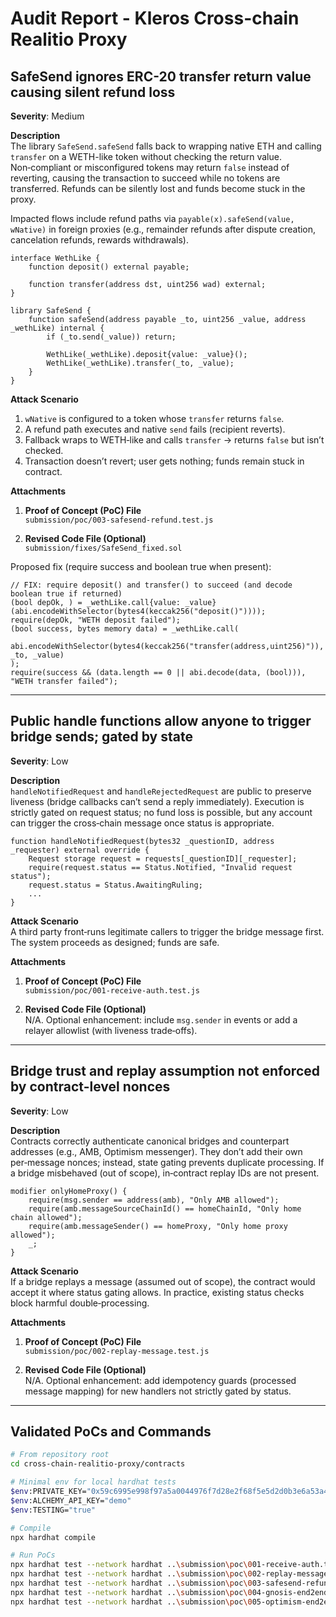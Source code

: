 # Audit Report - Kleros Cross-chain Realitio Proxy

## SafeSend ignores ERC-20 transfer return value causing silent refund loss
**Severity**: Medium

**Description**  
The library `SafeSend.safeSend` falls back to wrapping native ETH and calling `transfer` on a WETH-like token without checking the return value. Non‑compliant or misconfigured tokens may return `false` instead of reverting, causing the transaction to succeed while no tokens are transferred. Refunds can be silently lost and funds become stuck in the proxy.

Impacted flows include refund paths via `payable(x).safeSend(value, wNative)` in foreign proxies (e.g., remainder refunds after dispute creation, cancelation refunds, rewards withdrawals).

```12:23:contracts/src/0.8/libraries/SafeSend.sol
interface WethLike {
    function deposit() external payable;

    function transfer(address dst, uint256 wad) external;
}

library SafeSend {
    function safeSend(address payable _to, uint256 _value, address _wethLike) internal {
        if (_to.send(_value)) return;

        WethLike(_wethLike).deposit{value: _value}();
        WethLike(_wethLike).transfer(_to, _value);
    }
}
```

**Attack Scenario**  
1) `wNative` is configured to a token whose `transfer` returns `false`.  
2) A refund path executes and native `send` fails (recipient reverts).  
3) Fallback wraps to WETH‑like and calls `transfer` → returns `false` but isn’t checked.  
4) Transaction doesn’t revert; user gets nothing; funds remain stuck in contract.

**Attachments**
1. **Proof of Concept (PoC) File**  
`submission/poc/003-safesend-refund.test.js`

2. **Revised Code File (Optional)**  
`submission/fixes/SafeSend_fixed.sol`

Proposed fix (require success and boolean true when present):
```solidity
// FIX: require deposit() and transfer() to succeed (and decode boolean true if returned)
(bool depOk, ) = _wethLike.call{value: _value}(abi.encodeWithSelector(bytes4(keccak256("deposit()"))));
require(depOk, "WETH deposit failed");
(bool success, bytes memory data) = _wethLike.call(
    abi.encodeWithSelector(bytes4(keccak256("transfer(address,uint256)")), _to, _value)
);
require(success && (data.length == 0 || abi.decode(data, (bool))), "WETH transfer failed");
```

---

## Public handle functions allow anyone to trigger bridge sends; gated by state
**Severity**: Low

**Description**  
`handleNotifiedRequest` and `handleRejectedRequest` are public to preserve liveness (bridge callbacks can’t send a reply immediately). Execution is strictly gated on request status; no fund loss is possible, but any account can trigger the cross‑chain message once status is appropriate.

```124:142:contracts/src/0.8/RealitioHomeProxyGnosis.sol
function handleNotifiedRequest(bytes32 _questionID, address _requester) external override {
    Request storage request = requests[_questionID][_requester];
    require(request.status == Status.Notified, "Invalid request status");
    request.status = Status.AwaitingRuling;
    ...
}
```

**Attack Scenario**  
A third party front‑runs legitimate callers to trigger the bridge message first. The system proceeds as designed; funds are safe.

**Attachments**
1. **Proof of Concept (PoC) File**  
`submission/poc/001-receive-auth.test.js`

2. **Revised Code File (Optional)**  
N/A. Optional enhancement: include `msg.sender` in events or add a relayer allowlist (with liveness trade‑offs).

---

## Bridge trust and replay assumption not enforced by contract-level nonces
**Severity**: Low

**Description**  
Contracts correctly authenticate canonical bridges and counterpart addresses (e.g., AMB, Optimism messenger). They don’t add their own per‑message nonces; instead, state gating prevents duplicate processing. If a bridge misbehaved (out of scope), in‑contract replay IDs are not present.

```86:91:contracts/src/0.8/RealitioForeignProxyGnosis.sol
modifier onlyHomeProxy() {
    require(msg.sender == address(amb), "Only AMB allowed");
    require(amb.messageSourceChainId() == homeChainId, "Only home chain allowed");
    require(amb.messageSender() == homeProxy, "Only home proxy allowed");
    _;
}
```

**Attack Scenario**  
If a bridge replays a message (assumed out of scope), the contract would accept it where status gating allows. In practice, existing status checks block harmful double‑processing.

**Attachments**
1. **Proof of Concept (PoC) File**  
`submission/poc/002-replay-message.test.js`

2. **Revised Code File (Optional)**  
N/A. Optional enhancement: add idempotency guards (processed message mapping) for new handlers not strictly gated by status.

---

## Validated PoCs and Commands

```bash
# From repository root
cd cross-chain-realitio-proxy/contracts

# Minimal env for local hardhat tests
$env:PRIVATE_KEY="0x59c6995e998f97a5a0044976f7d28e2f68f5e5d2d0b3e6a53a4f3aa1f0b7c5d1"
$env:ALCHEMY_API_KEY="demo"
$env:TESTING="true"

# Compile
npx hardhat compile

# Run PoCs
npx hardhat test --network hardhat ..\submission\poc\001-receive-auth.test.js
npx hardhat test --network hardhat ..\submission\poc\002-replay-message.test.js
npx hardhat test --network hardhat ..\submission\poc\003-safesend-refund.test.js
npx hardhat test --network hardhat ..\submission\poc\004-gnosis-end2end.test.js
npx hardhat test --network hardhat ..\submission\poc\005-optimism-end2end.test.js
```
